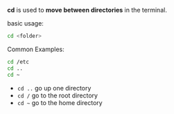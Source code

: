 **cd** is used to **move between directories** in the terminal.

basic usage:
```bash
cd <folder>
```

Common Examples:
```bash
cd /etc
cd ..
cd ~
```
- `cd ..`  go up one directory
- `cd /`  go to the root directory
- `cd ~` go to the home directory